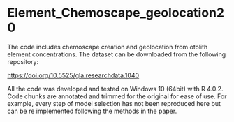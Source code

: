 # Element_Chemoscape_geolocation20
The code includes chemoscape creation and geolocation from otolith element concentrations. The dataset can be downloaded from the following repository:

https://doi.org/10.5525/gla.researchdata.1040



All the code was developed and tested on Windows 10 (64bit) with R 4.0.2. Code chunks are annotated and trimmed for the original for ease of use. For example, every step of model selection has not been reproduced here but can be re implemented following the methods in the paper.

